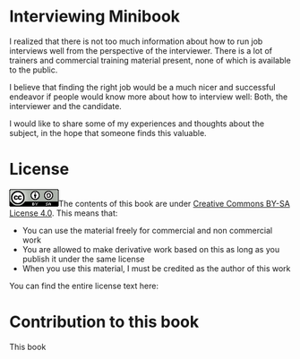 # Interviewing Minibook

I realized that there is not too much information about how to run job interviews well from the perspective of the interviewer. There is a lot of trainers and commercial training material present, none of which is available to the public. 

I believe that finding the right job would be a much nicer and successful endeavor if people would know more about how to interview well: Both, the interviewer and the candidate. 

I would like to share some of my experiences and thoughts about the subject, in the hope that someone finds this valuable. 

# License

![Logo of Creative Commons license](images/cc-license.png)The contents of this book are under [Creative Commons BY-SA License 4.0](https://creativecommons.org/licenses/by-sa/4.0/). This means that: 

* You can use the material freely for commercial and non commercial work
* You are allowed to make derivative work based on this as long as you publish it under the same license
* When you use this material, I must be credited as the author of this work

You can find the entire license text here: 



# Contribution to this book

This book 
